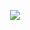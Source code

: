 
<p align="center">
  <img src="https://readme-typing-svg.herokuapp.com?size=22&duration=4000&color=00C7B7&center=true&vCenter=true&width=650&lines=Setup&nbsp;Backup&nbsp;With&nbsp;Ole&nbsp;Hallengren&nbsp;Script" />
</p>
